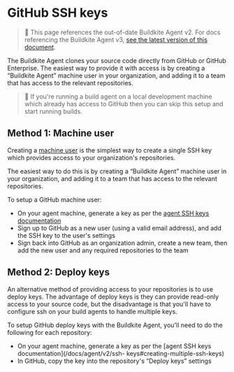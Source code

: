 # GitHub SSH keys

> 🚧 This page references the out-of-date Buildkite Agent v2.
> For docs referencing the Buildkite Agent v3, <a href="/docs/agent/v3/github_ssh_keys">see the latest version of this document</a>.

The Buildkite Agent clones your source code directly from GitHub or GitHub Enterprise. The easiest way to provide it with access is by creating a “Buildkite Agent” machine user in your organization, and adding it to a team that has access to the relevant repositories.

> 📘
> If you're running a build agent on a local development machine which already has access to GitHub then you can skip this setup and start running builds.

## Method 1: Machine user

Creating a [machine user](https://developer.github.com/guides/managing-deploy-keys/#machine-users) is the simplest way to create a single SSH key which provides access to your organization's repositories.

The easiest way to do this is by creating a “Buildkite Agent” machine user in your organization, and adding it to a team that has access to the relevant repositories.

To setup a GitHub machine user:

- On your agent machine, generate a key as per the [agent SSH keys documentation](/docs/agent/v2/ssh-keys#creating-a-single-ssh-key)
- Sign up to GitHub as a new user (using a valid email address), and add the SSH key to the user's settings
- Sign back into GitHub as an organization admin, create a new team, then add the new user and any required repositories to the team

## Method 2: Deploy keys

An alternative method of providing access to your repositories is to use deploy keys. The advantage of deploy keys is they can provide read-only access to your source code, but the disadvantage is that you'll have to configure ssh on your build agents to handle multiple keys.

To setup GitHub deploy keys with the Buildkite Agent, you'll need to do the following for each repository:

- On your agent machine, generate a key as per the [agent SSH keys documentation](/docs/agent/v2/ssh- keys#creating-multiple-ssh-keys)
- In GitHub, copy the key into the repository's “Deploy keys” settings
